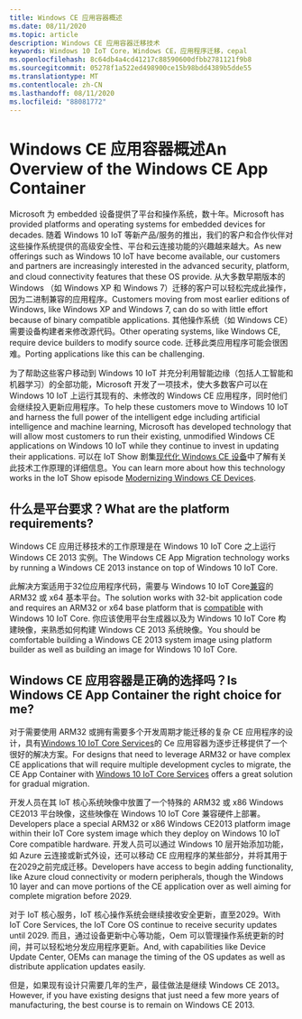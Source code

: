 ```yaml
---
title: Windows CE 应用容器概述
ms.date: 08/11/2020
ms.topic: article
description: Windows CE 应用容器迁移技术
keywords: Windows 10 IoT Core，Windows CE，应用程序迁移，cepal
ms.openlocfilehash: 8c64db4a4cd41217c88590600dfbb2781121f9b8
ms.sourcegitcommit: 05278f1a522ed498900ce15b98bdd4389b5dde55
ms.translationtype: MT
ms.contentlocale: zh-CN
ms.lasthandoff: 08/11/2020
ms.locfileid: "88081772"
---
```

# <a name="an-overview-of-the-windows-ce-app-container"></a><span data-ttu-id="163b7-104">Windows CE 应用容器概述</span><span class="sxs-lookup"><span data-stu-id="163b7-104">An Overview of the Windows CE App Container</span></span>
<span data-ttu-id="163b7-105">Microsoft 为 embedded 设备提供了平台和操作系统，数十年。</span><span class="sxs-lookup"><span data-stu-id="163b7-105">Microsoft has provided platforms and operating systems for embedded devices for decades.</span></span> <span data-ttu-id="163b7-106">随着 Windows 10 IoT 等新产品/服务的推出，我们的客户和合作伙伴对这些操作系统提供的高级安全性、平台和云连接功能的兴趣越来越大。</span><span class="sxs-lookup"><span data-stu-id="163b7-106">As new offerings such as Windows 10 IoT have become available, our customers and partners are increasingly interested in the advanced security, platform, and cloud connectivity features that these OS provide.</span></span> <span data-ttu-id="163b7-107">从大多数早期版本的 Windows （如 Windows XP 和 Windows 7）迁移的客户可以轻松完成此操作，因为二进制兼容的应用程序。</span><span class="sxs-lookup"><span data-stu-id="163b7-107">Customers moving from most earlier editions of Windows, like Windows XP and Windows 7, can do so with little effort because of binary compatible applications.</span></span> <span data-ttu-id="163b7-108">其他操作系统（如 Windows CE）需要设备构建者来修改源代码。</span><span class="sxs-lookup"><span data-stu-id="163b7-108">Other operating systems, like Windows CE, require device builders to modify source code.</span></span> <span data-ttu-id="163b7-109">迁移此类应用程序可能会很困难。</span><span class="sxs-lookup"><span data-stu-id="163b7-109">Porting applications like this can be challenging.</span></span>

<span data-ttu-id="163b7-110">为了帮助这些客户移动到 Windows 10 IoT 并充分利用智能边缘（包括人工智能和机器学习）的全部功能，Microsoft 开发了一项技术，使大多数客户可以在 Windows 10 IoT 上运行其现有的、未修改的 Windows CE 应用程序，同时他们会继续投入更新应用程序。</span><span class="sxs-lookup"><span data-stu-id="163b7-110">To help these customers move to Windows 10 IoT and harness the full power of the intelligent edge including artificial intelligence and machine learning, Microsoft has developed technology that will allow most customers to run their existing, unmodified Windows CE applications on Windows 10 IoT while they continue to invest in updating their applications.</span></span> <span data-ttu-id="163b7-111">可以在 IoT Show 剧集<a href="https://channel9.msdn.com/Shows/Internet-of-Things-Show/Modernizing-Windows-CE-Devices">现代化 Windows CE 设备</a>中了解有关此技术工作原理的详细信息。</span><span class="sxs-lookup"><span data-stu-id="163b7-111">You can learn more about how this technology works in the IoT Show episode <a href="https://channel9.msdn.com/Shows/Internet-of-Things-Show/Modernizing-Windows-CE-Devices">Modernizing Windows CE Devices</a>.</span></span>


## <a name="what-are-the-platform-requirements"></a><span data-ttu-id="163b7-112">什么是平台要求？</span><span class="sxs-lookup"><span data-stu-id="163b7-112">What are the platform requirements?</span></span>
<span data-ttu-id="163b7-113">Windows CE 应用迁移技术的工作原理是在 Windows 10 IoT Core 之上运行 Windows CE 2013 实例。</span><span class="sxs-lookup"><span data-stu-id="163b7-113">The Windows CE App Migration technology works by running a Windows CE 2013 instance on top of Windows 10 IoT Core.</span></span>

<span data-ttu-id="163b7-114">此解决方案适用于32位应用程序代码，需要与 Windows 10 IoT Core<a href="https://docs.microsoft.com/windows/iot-core/learn-about-hardware/socsandcustomboards">兼容</a>的 ARM32 或 x64 基本平台。</span><span class="sxs-lookup"><span data-stu-id="163b7-114">The solution works with 32-bit application code and requires an ARM32 or x64 base platform that is <a href="https://docs.microsoft.com/windows/iot-core/learn-about-hardware/socsandcustomboards">compatible</a> with Windows 10 IoT Core.</span></span>
<span data-ttu-id="163b7-115">你应该使用平台生成器以及为 Windows 10 IoT Core 构建映像，来熟悉如何构建 Windows CE 2013 系统映像。</span><span class="sxs-lookup"><span data-stu-id="163b7-115">You should be comfortable building a Windows CE 2013 system image using platform builder as well as building an image for Windows 10 IoT Core.</span></span>


## <a name="is-windows-ce-app-container-the-right-choice-for-me"></a><span data-ttu-id="163b7-116">Windows CE 应用容器是正确的选择吗？</span><span class="sxs-lookup"><span data-stu-id="163b7-116">Is Windows CE App Container the right choice for me?</span></span>
<span data-ttu-id="163b7-117">对于需要使用 ARM32 或拥有需要多个开发周期才能迁移的复杂 CE 应用程序的设计，具有<a href="https://docs.microsoft.com/windows-hardware/manufacture/iot/iotcoreservicesoverview">Windows 10 IoT Core Services</a>的 Ce 应用容器为逐步迁移提供了一个很好的解决方案。</span><span class="sxs-lookup"><span data-stu-id="163b7-117">For designs that need to leverage ARM32 or have complex CE applications that will require multiple development cycles to migrate, the CE App Container with <a href="https://docs.microsoft.com/windows-hardware/manufacture/iot/iotcoreservicesoverview">Windows 10 IoT Core Services</a> offers a great solution for gradual migration.</span></span>

<span data-ttu-id="163b7-118">开发人员在其 IoT 核心系统映像中放置了一个特殊的 ARM32 或 x86 Windows CE2013 平台映像，这些映像在 Windows 10 IoT Core 兼容硬件上部署。</span><span class="sxs-lookup"><span data-stu-id="163b7-118">Developers place a special ARM32 or x86 Windows CE2013 platform image within their IoT Core system image which they deploy on Windows 10 IoT Core compatible hardware.</span></span> <span data-ttu-id="163b7-119">开发人员可以通过 Windows 10 层开始添加功能，如 Azure 云连接或新式外设，还可以移动 CE 应用程序的某些部分，并将其用于在2029之前完成迁移。</span><span class="sxs-lookup"><span data-stu-id="163b7-119">Developers have access to begin adding functionality, like Azure cloud connectivity or modern peripherals, though the Windows 10 layer and can move portions of the CE application over as well aiming for complete migration before 2029.</span></span>

<span data-ttu-id="163b7-120">对于 IoT 核心服务，IoT 核心操作系统会继续接收安全更新，直至2029。</span><span class="sxs-lookup"><span data-stu-id="163b7-120">With IoT Core Services, the IoT Core OS continue to receive security updates until 2029.</span></span> <span data-ttu-id="163b7-121">而且，通过设备更新中心等功能，Oem 可以管理操作系统更新的时间，并可以轻松地分发应用程序更新。</span><span class="sxs-lookup"><span data-stu-id="163b7-121">And, with capabilities like Device Update Center, OEMs can manage the timing of the OS updates as well as distribute application updates easily.</span></span>

<span data-ttu-id="163b7-122">但是，如果现有设计只需要几年的生产，最佳做法是继续 Windows CE 2013。</span><span class="sxs-lookup"><span data-stu-id="163b7-122">However, if you have existing designs that just need a few more years of manufacturing, the best course is to remain on Windows CE 2013.</span></span>
